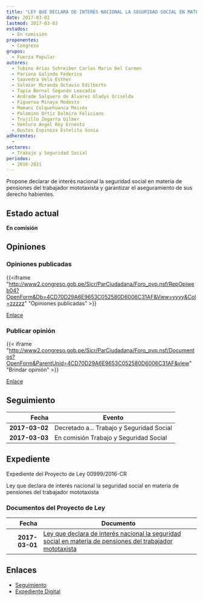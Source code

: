 ```yaml
---
title: "LEY QUE DECLARA DE INTERÉS NACIONAL LA SEGURIDAD SOCIAL EN MATERIA DE PENSIONES DEL TRABAJADOR MOTOTAXISTA"
date: 2017-03-01
lastmod: 2017-03-03
estados: 
  - En comisión
proponentes: 
  - Congreso
grupos: 
  - Fuerza Popular
autores: 
  - Tubino Arias Schreiber Carlos Mario Del Carmen
  - Pariona Galindo Federico
  - Saavedra Vela Esther
  - Salazar Miranda Octavio Edilberto
  - Tapia Bernal Segundo Leocadio
  - Andrade Salguero de Álvarez Gladys Griselda
  - Figueroa Minaya Modesto
  - Mamani Colquehuanca Moisés
  - Palomino Ortiz Dalmiro Feliciano
  - Trujillo Zegarra Gilmer
  - Ventura Ángel Roy Ernesto
  - Bustos Espinoza Estelita Sonia
adherentes: 
  - 
sectores: 
  - Trabajo y Seguridad Social
periodos: 
  - 2016-2021
---
```


Propone declarar de interés nacional la seguridad social en materia de pensiones del trabajador mototaxista y garantizar el aseguramiento de sus derecho habientes.


## Estado actual

**En comisión**

## Opiniones

### Opiniones publicadas

{{<iframe "http://www2.congreso.gob.pe/Sicr/ParCiudadana/Foro_pvp.nsf/RepOpiweb04?OpenForm&Db=4CD70D29A6E9653C052580D6006C31AF&View=yyyy&Col=zzzzz" "Opiniones publicadas" >}}

[Enlace](http://www2.congreso.gob.pe/Sicr/ParCiudadana/Foro_pvp.nsf/RepOpiweb04?OpenForm&Db=4CD70D29A6E9653C052580D6006C31AF&View=yyyy&Col=zzzzz)
### Publicar opinión

{{< iframe "http://www2.congreso.gob.pe/Sicr/ParCiudadana/Foro_pvp.nsf/Documentos?OpenForm&ParentUnid=4CD70D29A6E9653C052580D6006C31AF&view" "Brindar opinión" >}}

[Enlace](http://www2.congreso.gob.pe/Sicr/ParCiudadana/Foro_pvp.nsf/Documentos?OpenForm&ParentUnid=4CD70D29A6E9653C052580D6006C31AF&view)

## Seguimiento

| Fecha | Evento |
|------:|--------|
| **2017-03-02** | Decretado a... Trabajo y Seguridad Social|
| **2017-03-03** | En comisión Trabajo y Seguridad Social|


## Expediente

Expediente del Proyecto de Ley 00999/2016-CR

Ley que declara de interés nacional la seguridad social en materia de pensiones del trabajador mototaxista


### Documentos del Proyecto de Ley

| Fecha | Documento |
|------:|--------|
| **2017-03-01** | [Ley que declara de interés nacional la seguridad social en materia de pensiones del trabajador mototaxista](http://www.leyes.congreso.gob.pe/Documentos/2016_2021/Proyectos_de_Ley_y_de_Resoluciones_Legislativas/PL0099920170301.pdf) |

## Enlaces 

- [Seguimiento](http://www2.congreso.gob.pe/Sicr/TraDocEstProc/CLProLey2016.nsf/f7fff46988ca05b1052578e100829cc7/a15d0b8c8f436b35052580d60075cd25?OpenDocument)
- [Expediente Digital](http://www2.congreso.gob.pehttp://www2.congreso.gob.pe/Sicr/TraDocEstProc/CLProLey2016.nsf/f7fff46988ca05b1052578e100829cc7/a15d0b8c8f436b35052580d60075cd25?OpenDocument&Click=05257FB7005EB655.eb71d0cf91d8294e05256cdf006b5706/$Body/0.1C6C)
